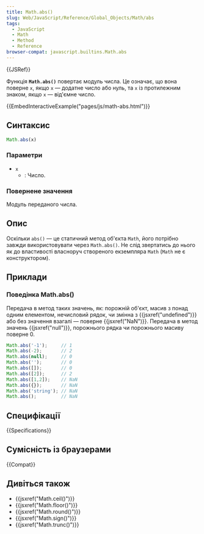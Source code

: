 ```yaml
---
title: Math.abs()
slug: Web/JavaScript/Reference/Global_Objects/Math/abs
tags:
  - JavaScript
  - Math
  - Method
  - Reference
browser-compat: javascript.builtins.Math.abs
---
```

{{JSRef}}

Функція **`Math.abs()`** повертає модуль числа. Це означає, що вона поверне `x`, якщо `x` — додатне число або нуль, та `x` із протилежним знаком, якщо `x` — від'ємне число.

{{EmbedInteractiveExample("pages/js/math-abs.html")}}

## Синтаксис

```js
Math.abs(x)
```

### Параметри

- `x`
  - : Число.

### Повернене значення

Модуль переданого числа.

## Опис

Оскільки `abs()` — це статичний метод об'єкта `Math`, його потрібно завжди використовувати через `Math.abs()`. Не слід звертатись до нього як до властивості власноруч створеного екземпляра `Math` (`Math` не є конструктором).

## Приклади

### Поведінка Math.abs()

Передача в метод таких значень, як: порожній об'єкт, масив з понад одним елементом, нечисловий рядок, чи змінна з {{jsxref("undefined")}} або без значення взагалі — поверне {{jsxref("NaN")}}. Передача в метод значень {{jsxref("null")}}, порожнього рядка чи порожнього масиву поверне 0.

```js
Math.abs('-1');     // 1
Math.abs(-2);       // 2
Math.abs(null);     // 0
Math.abs('');       // 0
Math.abs([]);       // 0
Math.abs([2]);      // 2
Math.abs([1,2]);    // NaN
Math.abs({});       // NaN
Math.abs('string'); // NaN
Math.abs();         // NaN
```

## Специфікації

{{Specifications}}

## Сумісність із браузерами

{{Compat}}

## Дивіться також

- {{jsxref("Math.ceil()")}}
- {{jsxref("Math.floor()")}}
- {{jsxref("Math.round()")}}
- {{jsxref("Math.sign()")}}
- {{jsxref("Math.trunc()")}}
